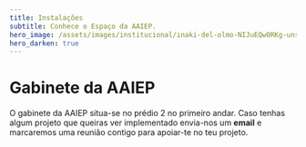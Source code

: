 ```yaml
---
title: Instalações
subtitle: Conhece o Espaço da AAIEP.
hero_image: /assets/images/institucional/inaki-del-olmo-NIJuEQw0RKg-unsplash.jpg
hero_darken: true
---
```


# Gabinete da AAIEP

O gabinete da AAIEP situa-se no prédio 2 no primeiro andar. Caso tenhas algum projeto que queiras ver implementado envia-nos um **email** e marcaremos uma reunião contigo para apoiar-te no teu projeto. 